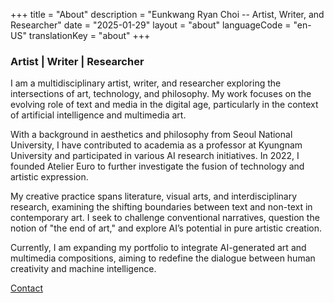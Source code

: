 +++
title = "About"
description = "Eunkwang Ryan Choi -- Artist, Writer, and Researcher"
date = "2025-01-29"
layout = "about"
languageCode = "en-US"
translationKey = "about"
+++

### Artist | Writer | Researcher

I am a multidisciplinary artist, writer, and researcher exploring the intersections of art, technology, and philosophy. My work focuses on the evolving role of text and media in the digital age, particularly in the context of artificial intelligence and multimedia art.

With a background in aesthetics and philosophy from Seoul National University, I have contributed to academia as a professor at Kyungnam University and participated in various AI research initiatives. In 2022, I founded Atelier Euro to further investigate the fusion of technology and artistic expression.

My creative practice spans literature, visual arts, and interdisciplinary research, examining the shifting boundaries between text and non-text in contemporary art. I seek to challenge conventional narratives, question the notion of "the end of art," and explore AI’s potential in pure artistic creation.

Currently, I am expanding my portfolio to integrate AI-generated art and multimedia compositions, aiming to redefine the dialogue between human creativity and machine intelligence.

<a href="https://contact.eunkwangchoi.com" target="_blank" onclick="var width = 1200; var height = 800; var left = (screen.width - width) / 2; var top = (screen.height - height) / 2; if (screen.width > 768) { window.open(this.href, '_blank', 'width=' + width + ',height=' + height + ',top=' + top + ',left=' + left); } else { window.open(this.href, '_blank'); } return false;">
    Contact
</a>